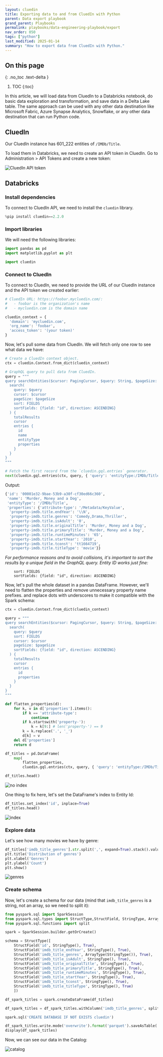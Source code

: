 ```yaml
---
layout: cluedin
title: Exporting data to and from CluedIn with Python
parent: Data export playbook
grand_parent: Playbooks
permalink: playbooks/data-engineering-playbook/export
nav_order: 050
tags: ["python"]
last_modified: 2025-01-14
summary: "How to export data from CluedIn with Python."
---
```


## On this page
{: .no_toc .text-delta }
1. TOC
{:toc}

In this article, we will load data from CluedIn to a Databricks notebook, do basic data exploration and transformation, and save data in a Delta Lake table. The same approach can be used with any other data destination like Microsoft Fabric, Azure Synapse Analytics, Snowflake, or any other data destination that can run Python code.

## CluedIn

Our CluedIn instance has 601_222 entities of `/IMDb/Title`.

To load them in Databricks, we need to create an API token in CluedIn. Go to Administration > API Tokens and create a new token:

<img src="/assets/images/python-sdk/api-token.png" alt="CluedIn API token" />

## Databricks

### Install dependencies

To connect to CluedIn API, we need to install the `cluedin` library.

```python
%pip install cluedin==2.2.0
```

### Import libraries

We will need the following libraries:

```python
import pandas as pd
import matplotlib.pyplot as plt

import cluedin
```

### Connect to CluedIn

To connect to CluedIn, we need to provide the URL of our CluedIn instance and the API token we created earlier:

```python
# CluedIn URL: https://foobar.mycluedin.com/:
#   - foobar is the organization's name
#   - mycluedin.com is the domain name

cluedin_context = {
  'domain': 'mycluedin.com',
  'org_name': 'foobar',
  'access_token': '(your token)'
}
```

Now, let's pull some data from CluedIn. We will fetch only one row to see what data we have:

```python
# Create a CluedIn context object.
ctx = cluedin.Context.from_dict(cluedin_context)

# GraphQL query to pull data from CluedIn.
query = """
query searchEntities($cursor: PagingCursor, $query: String, $pageSize: Int) {
  search(
    query: $query
    cursor: $cursor
    pageSize: $pageSize
    sort: FIELDS
    sortFields: {field: "id", direction: ASCENDING}
  ) {
    totalResults
    cursor
    entries {
      id
      name
      entityType
      properties
    }
  }
}
"""

# Fetch the first record from the `cluedin.gql.entries` generator.
next(cluedin.gql.entries(ctx, query, { 'query': 'entityType:/IMDb/Title', 'pageSize': 1 }))
```

Output:

```python
{'id': '00001e32-9bae-53b9-a30f-cf30ed66c360',
 'name': 'Murder, Money and a Dog',
 'entityType': '/IMDb/Title',
 'properties': {'attribute-type': '/Metadata/KeyValue',
  'property-imdb.title.endYear': '\\N',
  'property-imdb.title.genres': 'Comedy,Drama,Thriller',
  'property-imdb.title.isAdult': '0',
  'property-imdb.title.originalTitle': 'Murder, Money and a Dog',
  'property-imdb.title.primaryTitle': 'Murder, Money and a Dog',
  'property-imdb.title.runtimeMinutes': '65',
  'property-imdb.title.startYear': '2010',
  'property-imdb.title.tconst': 'tt1664719',
  'property-imdb.title.titleType': 'movie'}}
```

*For performance reasons and to avoid collisions, it's important to sort the results by a unique field in the GraphQL query. Entity ID works just fine:*

```plain
    sort: FIELDS
    sortFields: {field: "id", direction: ASCENDING}
```

Now, let's pull the whole dataset in a pandas DataFrame. However, we'll need to flatten the properties and remove unnecessary property name prefixes. and replace dots with underscores to make it compatible with the Spark schema:

```python
ctx = cluedin.Context.from_dict(cluedin_context)

query = """
query searchEntities($cursor: PagingCursor, $query: String, $pageSize: Int) {
  search(
    query: $query
    sort: FIELDS
    cursor: $cursor
    pageSize: $pageSize
    sortFields: {field: "id", direction: ASCENDING}
  ) {
    totalResults
    cursor
    entries {
      id
      properties
    }
  }
}
"""

def flatten_properties(d):
    for k, v in d['properties'].items():
        if k == 'attribute-type':
            continue
        if k.startswith('property-'):
            k = k[9:] # len('property-') == 9
        k = k.replace('.', '_')
        d[k] = v
    del d['properties']
    return d

df_titles = pd.DataFrame(
    map(
        flatten_properties,
        cluedin.gql.entries(ctx, query, { 'query': 'entityType:/IMDb/Title', 'pageSize': 10_000 })))

df_titles.head()
```

<img src="/assets/images/python-sdk/noindex.png" alt="no index" />

One thing to fix here, let's set the DataFrame's index to Entity Id:

```python
df_titles.set_index('id', inplace=True)
df_titles.head()
```

<img src="/assets/images/python-sdk/index.png" alt="index" />

### Explore data

Let's see how many movies we have by genre:

```python
df_titles['imdb_title_genres'].str.split(',', expand=True).stack().value_counts().plot(kind='bar')
plt.title('Distribution of genres')
plt.xlabel('Genres')
plt.ylabel('Count')
plt.show()
```

<img src="/assets/images/python-sdk/genres.png" alt="genres" />

### Create schema

Now, let's create a schema for our data (mind that `imdb_title_genres` is a string, not an array, so we need to split it):

```python
from pyspark.sql import SparkSession
from pyspark.sql.types import StructType,StructField, StringType, ArrayType, IntegerType
from pyspark.sql.functions import split

spark = SparkSession.builder.getOrCreate()

schema = StructType([
    StructField('id', StringType(), True),
    StructField('imdb_title_endYear', StringType(), True),
    StructField('imdb_title_genres', ArrayType(StringType()), True),
    StructField('imdb_title_isAdult', StringType(), True),
    StructField('imdb_title_originalTitle', StringType(), True),
    StructField('imdb_title_primaryTitle', StringType(), True),
    StructField('imdb_title_runtimeMinutes', StringType(), True),
    StructField('imdb_title_startYear', StringType(), True),
    StructField('imdb_title_tconst', StringType(), True),
    StructField('imdb_title_titleType', StringType(), True)
    ])

df_spark_titles = spark.createDataFrame(df_titles)

df_spark_titles = df_spark_titles.withColumn('imdb_title_genres', split(df_spark_titles.imdb_title_genres, ','))

spark.sql('CREATE DATABASE IF NOT EXISTS cluedin')

df_spark_titles.write.mode('overwrite').format('parquet').saveAsTable('cluedin.imdb_titles', schema=schema)
display(df_spark_titles)
```

Now, we can see our data in the Catalog:

<img src="/assets/images/python-sdk/catalog.png" alt="catalog" />
